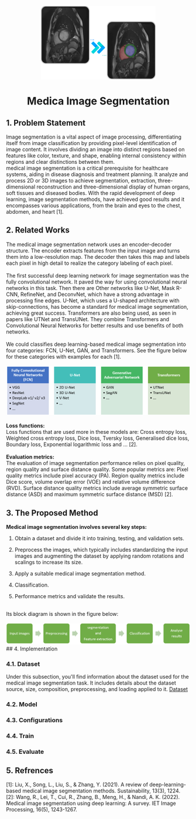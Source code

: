 <div align="center">
  <a href="https://www.kaggle.com/competitions/uw-madison-gi-tract-image-segmentation">
    <img src="Images/med_img_seg.png" alt="Logo" width="" height="200">
  </a>

<h1 align="center">Medica Image Segmentation</h1>
</div>


## 1. Problem Statement
Image segmentation is a vital aspect of image processing, differentiating itself from image classification by providing pixel-level identification of image content. It involves dividing an image into distinct regions based on features like color, texture, and shape, enabling internal consistency within regions and clear distinctions between them.
</br>
medical image segmentation is a critical prerequisite for healthcare systems, aiding in disease diagnosis and treatment planning. It analyze and process 2D or 3D images to achieve segmentation, extraction, three-dimensional reconstruction and three-dimensional display of human organs, soft tissues and diseased bodies. 
With the rapid development of deep learning, image segmentation methods, have achieved good results and it encompasses various applications, from the brain and eyes to the chest, abdomen, and heart [1].


## 2. Related Works
The medical image segmentation network uses an encoder-decoder structure. The encoder extracts features from the input image and turns them into a low-resolution map. The decoder then takes this map and labels each pixel in high detail to realize the category labeling of each pixel.
</br>
</br>
The first successful deep learning network for image segmentation was the fully convolutional network. It paved the way for using convolutional neural networks in this task. Then there are Other networks like U-Net, Mask R-CNN, RefineNet, and DeconvNet, which have a strong advantage in processing fine edges.
U-Net, which uses a U-shaped architecture with skip-connections, has become a standard for medical image segmentation, achieving great success. Transformers are also being used, as seen in papers like UTNet and TransUNet. They combine Transformers and Convolutional Neural Networks for better results  and use benefits of both networks.
</br>
</br>
We could classifies deep learning-based medical image segmentation into four categories: FCN, U-Net, GAN, and Transformers. See the figure below for these categories with examples for each [1].
</br>
</br>
<img src="Images/chart.png" width="">
</br>
</br>
<b>Loss functions:</b>
</br>
Loss functions that are used more in these models are:
Cross entropy loss, Weighted cross entropy loss, Dice loss, Tversky loss, Generalised dice loss, Boundary loss, Exponential logarithmic loss and ... [2].
</br>
</br>
<b>Evaluation metrics:</b>
</br>
The evaluation of image segmentation performance relies on pixel quality, region quality and surface distance quality. Some popular metrics are: 
Pixel quality metrics include pixel accuracy (PA). Region quality metrics include Dice score, volume overlap error (VOE) and relative volume difference (RVD). Surface distance quality metrics include average symmetric surface distance (ASD) and maximum symmetric surface distance (MSD) [2].


## 3. The Proposed Method
<b>Medical image segmentation involves several key steps:</b>

1. Obtain a dataset and divide it into training, testing, and validation sets.

2. Preprocess the images, which typically includes standardizing the input images and augmenting the dataset by applying random rotations and scalings to increase its size.

3. Apply a suitable medical image segmentation method.

4. Classification.

5. Performance metrics and validate the results.
</br>
Its block diagram is shown in the figure below:
</br>
</br>
<img src="Images/chart2.png">
</br>
## 4. Implementation


### 4.1. Dataset
Under this subsection, you'll find information about the dataset used for the medical image segmentation task. It includes details about the dataset source, size, composition, preprocessing, and loading applied to it.
[Dataset](https://drive.google.com/file/d/1-2ggesSU3agSBKpH-9siKyyCYfbo3Ixm/view?usp=sharing)

### 4.2. Model



### 4.3. Configurations


### 4.4. Train

### 4.5. Evaluate

## 5. Refrences
[1]: Liu, X., Song, L., Liu, S., & Zhang, Y. (2021). A review of deep-learning-based medical image segmentation methods. Sustainability, 13(3), 1224.
</br>
[2]: Wang, R., Lei, T., Cui, R., Zhang, B., Meng, H., & Nandi, A. K. (2022). Medical image segmentation using deep learning: A survey. IET Image Processing, 16(5), 1243-1267.
